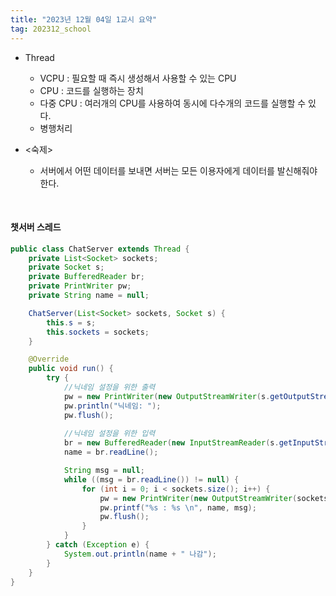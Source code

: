 ```yaml
---
title: "2023년 12월 04일 1교시 요약"
tag: 202312_school
---
```


- Thread
  - VCPU : 필요할 때 즉시 생성해서 사용할 수 있는 CPU
  - CPU : 코드를 실행하는 장치
  - 다중 CPU : 여러개의 CPU를 사용하여 동시에 다수개의 코드를 실행할 수 있다.
  - 병행처리

- <숙제>
    - 서버에서 어떤 데이터를 보내면 서버는 모든 이용자에게 데이터를 발신해줘야한다.

<br>

#### 챗서버 스레드

```java
public class ChatServer extends Thread {
	private List<Socket> sockets;
	private Socket s;
	private BufferedReader br;
	private PrintWriter pw;
	private String name = null;

	ChatServer(List<Socket> sockets, Socket s) {
		this.s = s;
		this.sockets = sockets;
	}

	@Override
	public void run() {
		try {
            //닉네임 설정을 위한 출력
			pw = new PrintWriter(new OutputStreamWriter(s.getOutputStream()));
			pw.println("닉네임: ");
			pw.flush();
			
            //닉네임 설정을 위한 입력
			br = new BufferedReader(new InputStreamReader(s.getInputStream()));
			name = br.readLine();

			String msg = null;
			while ((msg = br.readLine()) != null) {
				for (int i = 0; i < sockets.size(); i++) {
					pw = new PrintWriter(new OutputStreamWriter(sockets.get(i).getOutputStream()));
					pw.printf("%s : %s \n", name, msg);
					pw.flush();
				}
			}
		} catch (Exception e) {
			System.out.println(name + " 나감");
		}
	}
}
```